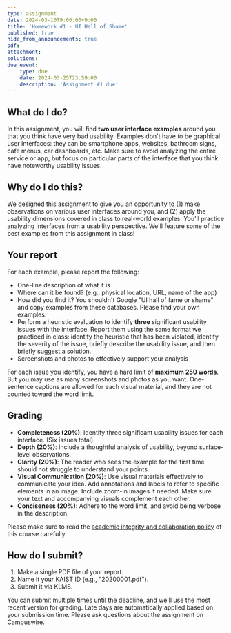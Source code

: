 ```yaml
---
type: assignment
date: 2024-03-10T9:00:00+9:00
title: 'Homework #1 - UI Hall of Shame'
published: true
hide_from_announcements: true
pdf:
attachment:
solutions:
due_event: 
    type: due
    date: 2024-03-25T23:59:00
    description: 'Assignment #1 due'
---
```

## What do I do?
In this assignment, you will find **two user interface examples** around you that you think have very bad usability. Examples don't have to be graphical user interfaces: they can be smartphone apps, websites, bathroom signs, cafe menus, car dashboards, etc. Make sure to avoid analyzing the entire service or app, but focus on particular parts of the interface that you think have noteworthy usability issues.
    
## Why do I do this?
We designed this assignment to give you an opportunity to (1) make observations on various user interfaces around you, and (2) apply the usability dimensions covered in class to real-world examples. You'll practice analyzing interfaces from a usability perspective. We'll feature some of the best examples from this assignment in class!

## Your report
For each example, please report the following:
* One-line description of what it is
* Where can it be found? (e.g., physical location, URL, name of the app)
* How did you find it? You shouldn't Google "UI hall of fame or shame" and copy examples from these databases. Please find your own examples.
* Perform a heuristic evaluation to identify **three** significant usability issues with the interface. Report them using the same format we practiced in class: identify the heuristic that has been violated, identify the severity of the issue, briefly describe the usability issue, and then briefly suggest a solution.
* Screenshots and photos to effectively support your analysis

For each issue you identify, you have a hard limit of **maximum 250 words**. But you may use as many screenshots and photos as you want. One-sentence captions are allowed for each visual material, and they are not counted toward the word limit.
    
## Grading
* **Completeness (20%)**: Identify three significant usability issues for each interface. (Six issues total)
* **Depth (20%)**: Include a thoughtful analysis of usability, beyond surface-level observations.
* **Clarity (20%)**: The reader who sees the example for the first time should not struggle to understand your points.
* **Visual Communication (20%)**: Use visual materials effectively to communicate your idea. Add annotations and labels to refer to specific elements in an image. Include zoom-in images if needed. Make sure your text and accompanying visuals complement each other.
* **Conciseness (20%)**: Adhere to the word limit, and avoid being verbose in the description.
    
Please make sure to read the [academic integrity and collaboration policy](https://hci.cstlab.org/logistics/#academic-integrity-and-collaboration) of this course carefully.
    
## How do I submit?
1. Make a single PDF file of your report.
2. Name it your KAIST ID (e.g., "20200001.pdf").
3. Submit it via KLMS.

You can submit multiple times until the deadline, and we'll use the most recent version for grading. Late days are automatically applied based on your submission time. Please ask questions about the assignment on Campuswire.